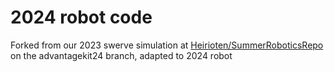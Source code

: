 # 2024 robot code

Forked from our 2023 swerve simulation at [Heirioten/SummerRoboticsRepo](https://github.com/Heirioten/SummerRoboticsRepo) on the advantagekit24 branch, adapted to 2024 robot
